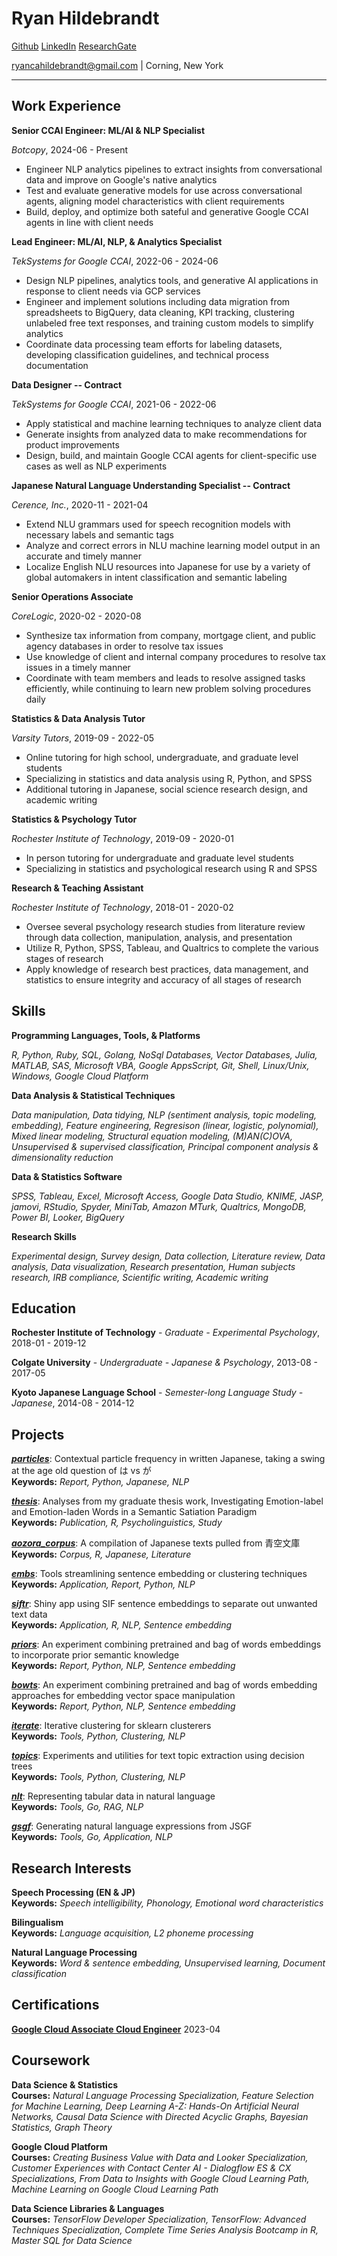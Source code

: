
# Ryan Hildebrandt

[Github](https://github.com/ryancahildebrandt) [LinkedIn](https://linkedin.com/in/rcah) [ResearchGate](https://researchgate.net/profile/Ryan-Hildebrandt)

ryancahildebrandt@gmail.com | Corning, New York
	
---

## Work Experience
**Senior CCAI Engineer: ML/AI & NLP Specialist**

*Botcopy*, 2024-06 - Present

- Engineer NLP analytics pipelines to extract insights from conversational data and improve on Google's native analytics
- Test and evaluate generative models for use across conversational agents, aligning model characteristics with client requirements
- Build, deploy, and optimize both sateful and generative Google CCAI agents in line with client needs

**Lead Engineer: ML/AI, NLP, & Analytics Specialist**

*TekSystems for Google CCAI*, 2022-06 - 2024-06

- Design NLP pipelines, analytics tools, and generative AI applications in response to client needs via GCP services
- Engineer and implement solutions including data migration from spreadsheets to BigQuery, data cleaning, KPI tracking, clustering unlabeled free text responses, and training custom models to simplify analytics
- Coordinate data processing team efforts for labeling datasets, developing classification guidelines, and technical process documentation

**Data Designer -- Contract**

*TekSystems for Google CCAI*, 2021-06 - 2022-06

- Apply statistical and machine learning techniques to analyze client data
- Generate insights from analyzed data to make recommendations for product improvements
- Design, build, and maintain Google CCAI agents for client-specific use cases as well as NLP experiments

**Japanese Natural Language Understanding Specialist -- Contract**

*Cerence, Inc.*, 2020-11 - 2021-04

- Extend NLU grammars used for speech recognition models with necessary labels and semantic tags
- Analyze and correct errors in NLU machine learning model output in an accurate and timely manner
- Localize English NLU resources into Japanese for use by a variety of global automakers in intent classification and semantic labeling

**Senior Operations Associate**

*CoreLogic*, 2020-02 - 2020-08

- Synthesize tax information from company, mortgage client, and public agency databases in order to resolve tax issues
- Use knowledge of client and internal company procedures to resolve tax issues in a timely manner
- Coordinate with team members and leads to resolve assigned tasks efficiently, while continuing to learn new problem solving procedures daily

**Statistics & Data Analysis Tutor**

*Varsity Tutors*, 2019-09 - 2022-05

- Online tutoring for high school, undergraduate, and graduate level students
- Specializing in statistics and data analysis using R, Python, and SPSS
- Additional tutoring in Japanese, social science research design, and academic writing

**Statistics & Psychology Tutor**

*Rochester Institute of Technology*, 2019-09 - 2020-01

- In person tutoring for undergraduate and graduate level students
- Specializing in statistics and psychological research using R and SPSS

**Research & Teaching Assistant**

*Rochester Institute of Technology*, 2018-01 - 2020-02

- Oversee several psychology research studies from literature review through data collection, manipulation, analysis, and presentation
- Utilize R, Python, SPSS, Tableau, and Qualtrics to complete the various stages of research
- Apply knowledge of research best practices, data management, and statistics to ensure integrity and accuracy of all stages of research

## Skills
**Programming Languages, Tools, & Platforms**

*R, Python, Ruby, SQL, Golang, NoSql Databases, Vector Databases, Julia, MATLAB, SAS, Microsoft VBA, Google AppsScript, Git, Shell, Linux/Unix, Windows, Google Cloud Platform*

**Data Analysis & Statistical Techniques**

*Data manipulation, Data tidying, NLP (sentiment analysis, topic modeling, embedding), Feature engineering, Regresison (linear, logistic, polynomial), Mixed linear modeling, Structural equation modeling, (M)AN(C)OVA, Unsupervised & supervised classification, Principal component analysis & dimensionality reduction*

**Data & Statistics Software**

*SPSS, Tableau, Excel, Microsoft Access, Google Data Studio, KNIME, JASP, jamovi, RStudio, Spyder, MiniTab, Amazon MTurk, Qualtrics, MongoDB, Power BI, Looker, BigQuery*

**Research Skills**

*Experimental design, Survey design, Data collection, Literature review, Data analysis, Data visualization, Research presentation, Human subjects research, IRB compliance, Scientific writing, Academic writing*

## Education
**Rochester Institute of Technology** - *Graduate - Experimental Psychology*, 2018-01 - 2019-12

**Colgate University** - *Undergraduate - Japanese & Psychology*, 2013-08 - 2017-05

**Kyoto Japanese Language School** - *Semester-long Language Study - Japanese*, 2014-08 - 2014-12

## Projects
***[particles](https://github.com/ryancahildebrandt/particles)***: Contextual particle frequency in written Japanese, taking a swing at the age old question of は vs が  
**Keywords:** *Report, Python, Japanese, NLP*

***[thesis](https://github.com/ryancahildebrandt/thesis)***: Analyses from my graduate thesis work, Investigating Emotion-label and Emotion-laden Words in a Semantic Satiation Paradigm  
**Keywords:** *Publication, R, Psycholinguistics, Study*

***[aozora_corpus](https://github.com/ryancahildebrandt/aozora_corpus)***: A compilation of Japanese texts pulled from 青空文庫  
**Keywords:** *Corpus, R, Japanese, Literature*

***[embs](https://github.com/ryancahildebrandt/embs)***: Tools streamlining sentence embedding or clustering techniques  
**Keywords:** *Application, Report, Python, NLP*

***[siftr](https://github.com/ryancahildebrandt/siftr)***: Shiny app using SIF sentence embeddings to separate out unwanted text data  
**Keywords:** *Application, R, NLP, Sentence embedding*

***[priors](https://github.com/ryancahildebrandt/priors)***: An experiment combining pretrained and bag of words embeddings to incorporate prior semantic knowledge  
**Keywords:** *Report, Python, NLP, Sentence embedding*

***[bowts](https://github.com/ryancahildebrandt/bowts)***: An experiment combining pretrained and bag of words embedding approaches for embedding vector space manipulation  
**Keywords:** *Report, Python, NLP, Sentence embedding*

***[iterate](https://github.com/ryancahildebrandt/iterate)***: Iterative clustering for sklearn clusterers  
**Keywords:** *Tools, Python, Clustering, NLP*

***[topics](https://github.com/ryancahildebrandt/topics)***: Experiments and utilities for text topic extraction using decision trees  
**Keywords:** *Tools, Python, Clustering, NLP*

***[nlt](https://github.com/ryancahildebrandt/nlt)***: Representing tabular data in natural language  
**Keywords:** *Tools, Go, RAG, NLP*

***[gsgf](https://github.com/ryancahildebrandt/gsgf)***: Generating natural language expressions from JSGF  
**Keywords:** *Tools, Go, Application, NLP*

## Research Interests
**Speech Processing (EN & JP)**  
**Keywords:** *Speech intelligibility, Phonology, Emotional word characteristics*

**Bilingualism**  
**Keywords:** *Language acquisition, L2 phoneme processing*

**Natural Language Processing**  
**Keywords:** *Word & sentence embedding, Unsupervised learning, Document classification*

## Certifications
[**Google Cloud Associate Cloud Engineer**](https://google.accredible.com/d3ef369f-9c2c-486a-bda6-943a74f70dff) 2023-04

## Coursework
**Data Science & Statistics**  
**Courses:** *Natural Language Processing Specialization, Feature Selection for Machine Learning, Deep Learning A-Z: Hands-On Artificial Neural Networks, Causal Data Science with Directed Acyclic Graphs, Bayesian Statistics, Graph Theory*

**Google Cloud Platform**  
**Courses:** *Creating Business Value with Data and Looker Specialization, Customer Experiences with Contact Center AI - Dialogflow ES & CX Specializations, From Data to Insights with Google Cloud Learning Path, Machine Learning on Google Cloud Learning Path*

**Data Science Libraries & Languages**  
**Courses:** *TensorFlow Developer Specialization, TensorFlow: Advanced Techniques Specialization, Complete Time Series Analysis Bootcamp in R, Master SQL for Data Science*

